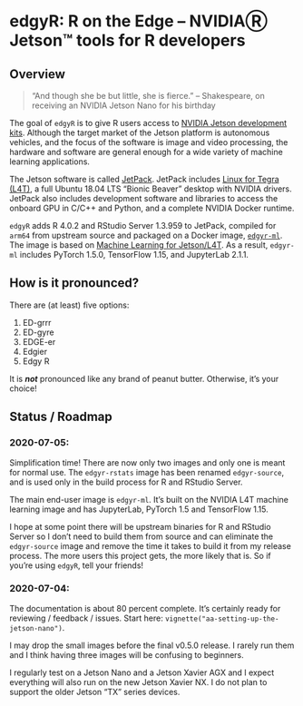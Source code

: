 edgyR: R on the Edge – NVIDIAⓇ Jetson™ tools for R developers
================

## Overview

> “And though she be but little, she is fierce.” – Shakespeare, on
> receiving an NVIDIA Jetson Nano for his birthday

The goal of `edgyR` is to give R users access to [NVIDIA Jetson
development
kits](https://developer.nvidia.com/embedded/develop/hardware). Although
the target market of the Jetson platform is autonomous vehicles, and the
focus of the software is image and video processing, the hardware and
software are general enough for a wide variety of machine learning
applications.

The Jetson software is called
[JetPack](https://developer.nvidia.com/embedded/jetpack). JetPack
includes [Linux for Tegra
(L4T)](https://developer.nvidia.com/embedded/linux-tegra), a full Ubuntu
18.04 LTS “Bionic Beaver” desktop with NVIDIA drivers. JetPack also
includes development software and libraries to access the onboard GPU in
C/C++ and Python, and a complete NVIDIA Docker runtime.

`edgyR` adds R 4.0.2 and RStudio Server 1.3.959 to JetPack, compiled for
`arm64` from upstream source and packaged on a Docker image,
[`edgyr-ml`](https://hub.docker.com/r/znmeb/edgyr-ml). The image is
based on [Machine Learning for
Jetson/L4T](https://ngc.nvidia.com/catalog/containers/nvidia:l4t-ml). As
a result, `edgyr-ml` includes PyTorch 1.5.0, TensorFlow 1.15, and
JupyterLab 2.1.1.

## How is it pronounced?

There are (at least) five options:

1.  ED-grrr
2.  ED-gyre
3.  EDGE-er
4.  Edgier
5.  Edgy R

It is ***not*** pronounced like any brand of peanut butter. Otherwise,
it’s your choice\!

## Status / Roadmap

### 2020-07-05:

Simplification time\! There are now only two images and only one is
meant for normal use. The `edgyr-rstats` image has been renamed
`edgyr-source`, and is used only in the build process for R and RStudio
Server.

The main end-user image is `edgyr-ml`. It’s built on the NVIDIA L4T
machine learning image and has JupyterLab, PyTorch 1.5 and TensorFlow
1.15.

I hope at some point there will be upstream binaries for R and RStudio
Server so I don’t need to build them from source and can eliminate the
`edgyr-source` image and remove the time it takes to build it from my
release process. The more users this project gets, the more likely that
is. So if you’re using `edgyR`, tell your friends\!

### 2020-07-04:

The documentation is about 80 percent complete. It’s certainly ready for
reviewing / feedback / issues. Start here:
`vignette("aa-setting-up-the-jetson-nano")`.

I may drop the small images before the final v0.5.0 release. I rarely
run them and I think having three images will be confusing to beginners.

I regularly test on a Jetson Nano and a Jetson Xavier AGX and I expect
everything will also run on the new Jetson Xavier NX. I do not plan to
support the older Jetson “TX” series devices.
